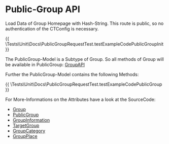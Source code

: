 # Public-Group API

Load Data of Group Homepage with Hash-String. This route is public, so no authentication of the CTConfig is necessary.

{{ \Tests\Unit\Docs\PublicGroupRequestTest.testExampleCodePublicGroupInit }}

The PublicGroup-Model is a Subtype of Group. So all methods of Group will be available in
PublicGroup: [GroupAPI](GroupAPI.md)

Further the PublicGroup-Model contains the following Methods:

{{ \Tests\Unit\Docs\PublicGroupRequestTest.testExampleCodePublicGroup }}

For More-Informations on the Attributes have a look at the SourceCode:

- [Group](../src/Models/Group.php)
- [PublicGroup](../src/Models/PublicGroup.php)
- [GroupInformation](../src/Models/GroupInformation.php)
- [TargetGroup](../src/Models/TargetGroup.php)
- [GroupCategory](../src/Models/GroupCategory.php)
- [GroupPlace](../src/Models/GroupPlace.php)
